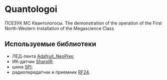 # Quantologoi
ПСЕЗУК МС Квантологосы. The demonstration of the operation of the First North-Western Installation of the Megascience Class


## Используемые библиотеки

- ЛЕД-лента [Adafruit_NeoPixe](https://github.com/adafruit/Adafruit_NeoPixel);
- ИК-датчик [SharpIR](https://github.com/guillaume-rico/SharpIR);
- шина [SPI](https://github.com/PaulStoffregen/SPI);
- радиопередатчик и приемник [RF24](https://github.com/maniacbug/RF24).
